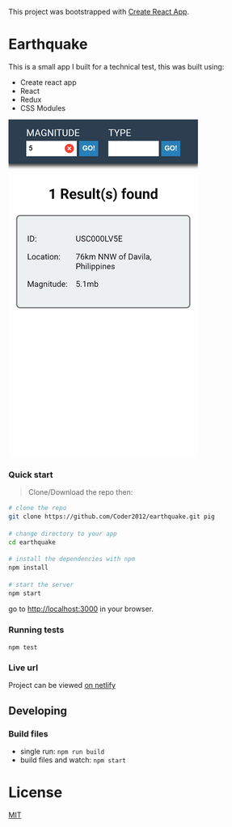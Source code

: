 This project was bootstrapped with [Create React App](https://github.com/facebook/create-react-app).

# Earthquake

This is a small app I built for a technical test, this was built using:

* Create react app
* React
* Redux
* CSS Modules

![alt text](https://github.com/Coder2012/earthquake/blob/master/screenshots/earthquake-mobile.png "Earthquake screenshot")

### Quick start

> Clone/Download the repo then:

```bash
# clone the repo
git clone https://github.com/Coder2012/earthquake.git pig

# change directory to your app
cd earthquake

# install the dependencies with npm
npm install

# start the server
npm start
```

go to [http://localhost:3000](http://localhost:3000) in your browser.

### Running tests

```
npm test

```

### Live url

Project can be viewed [on netlify](https://thirsty-mcnulty-357012.netlify.com/)

## Developing

### Build files

* single run: `npm run build`
* build files and watch: `npm start`

# License

[MIT](/LICENSE)
